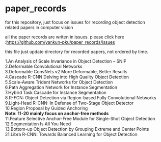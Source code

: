 # paper_records  
for this repository, just focus on issues for recording object detection related papers in computer vision  

all the paper records are writen in issues. 
please click here :https://github.com/yankun-pku/paper_records/issues  

this file just update directory for recorded papers, not ordered by time.

1.An Analysis of Scale Invariance in Object Detection – SNIP  
2.Deformable Convolutional Networks  
3.Deformable ConvNets v2 More Deformable, Better Results  
4.Cascade R-CNN Delving into High Quality Object Detection  
5.Scale-Aware Trident Networks for Object Detection  
6.Path Aggregation Network for Instance Segmentation   
7.Hybrid Task Cascade for Instance Segmentation          
8.R-FCN: Object Detection via Region-based Fully Convolutional Networks      
9.Light-Head R-CNN: In Defense of Two-Stage Object Detector  
10.Region Proposal by Guided Anchoring    
**Note: 11-20 mainly focus on anchor-free methods**     
11.Feature Selective Anchor-Free Module for Single-Shot Object Detection   
12.Segmentation Is All You Need   
13.Bottom-up Object Detection by Grouping Extreme and Center Points   
21.Libra R-CNN: Towards Balanced Learning for Object Detection  
